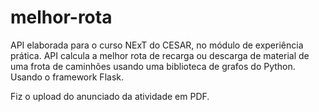 # melhor-rota

API elaborada para o curso NExT do CESAR, no módulo de experiência prática. API calcula a melhor rota de recarga ou descarga de material de uma frota de caminhões usando uma biblioteca de grafos do Python. Usando o framework Flask.

Fiz o upload do anunciado da atividade em PDF.


